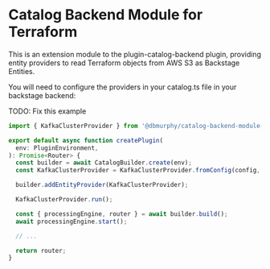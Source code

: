# Catalog Backend Module for Terraform

This is an extension module to the plugin-catalog-backend plugin, providing
entity providers to read Terraform objects from AWS S3 as Backstage Entities.

You will need to configure the providers in your catalog.ts file in your backstage backend:

TODO: Fix this example

```typescript
import { KafkaClusterProvider } from '@dbmurphy/catalog-backend-module-terraform';

export default async function createPlugin(
  env: PluginEnvironment,
): Promise<Router> {
  const builder = await CatalogBuilder.create(env);
  const KafkaClusterProvider = KafkaClusterProvider.fromConfig(config, env);

  builder.addEntityProvider(KafkaClusterProvider);

  KafkaClusterProvider.run();

  const { processingEngine, router } = await builder.build();
  await processingEngine.start();

  // ...

  return router;
}
```
